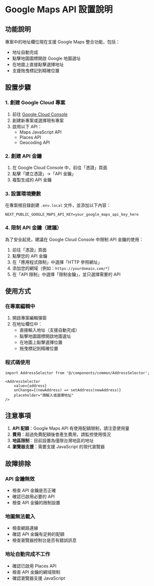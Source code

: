 # Google Maps API 設置說明

## 功能說明

專案中的地址欄位現在支援 Google Maps 整合功能，包括：
- 地址自動完成
- 點擊地圖圖標開啟 Google 地圖選址
- 在地圖上直接點擊選擇地址
- 支援拖曳標記到精確位置

## 設置步驟

### 1. 創建 Google Cloud 專案

1. 前往 [Google Cloud Console](https://console.cloud.google.com/)
2. 創建新專案或選擇現有專案
3. 啟用以下 API：
   - Maps JavaScript API
   - Places API
   - Geocoding API

### 2. 創建 API 金鑰

1. 在 Google Cloud Console 中，前往「憑證」頁面
2. 點擊「建立憑證」→「API 金鑰」
3. 複製生成的 API 金鑰

### 3. 設置環境變數

在專案根目錄創建 `.env.local` 文件，並添加以下內容：

```env
NEXT_PUBLIC_GOOGLE_MAPS_API_KEY=your_google_maps_api_key_here
```

### 4. 限制 API 金鑰（建議）

為了安全起見，建議在 Google Cloud Console 中限制 API 金鑰的使用：

1. 前往「憑證」頁面
2. 點擊您的 API 金鑰
3. 在「應用程式限制」中選擇「HTTP 參照網址」
4. 添加您的網域（例如：`https://yourdomain.com/*`）
5. 在「API 限制」中選擇「限制金鑰」，並只選擇需要的 API

## 使用方式

### 在專案編輯中

1. 開啟專案編輯彈窗
2. 在地址欄位中：
   - 直接輸入地址（支援自動完成）
   - 點擊地圖圖標開啟地圖選址
   - 在地圖上點擊選擇位置
   - 拖曳標記到精確位置

### 程式碼使用

```tsx
import AddressSelector from '@/components/common/AddressSelector';

<AddressSelector
    value={address}
    onChange={(newAddress) => setAddress(newAddress)}
    placeholder="請輸入或選擇地址"
/>
```

## 注意事項

1. **API 配額**：Google Maps API 有使用配額限制，請注意使用量
2. **費用**：超過免費配額後會產生費用，請監控使用情況
3. **地區限制**：目前設置為僅限台灣地區的地址
4. **瀏覽器支援**：需要支援 JavaScript 的現代瀏覽器

## 故障排除

### API 金鑰無效
- 檢查 API 金鑰是否正確
- 確認已啟用必要的 API
- 檢查 API 金鑰的限制設置

### 地圖無法載入
- 檢查網路連線
- 確認 API 金鑰有足夠的配額
- 檢查瀏覽器控制台是否有錯誤訊息

### 地址自動完成不工作
- 確認已啟用 Places API
- 檢查 API 金鑰的網域限制
- 確認瀏覽器支援 JavaScript 
